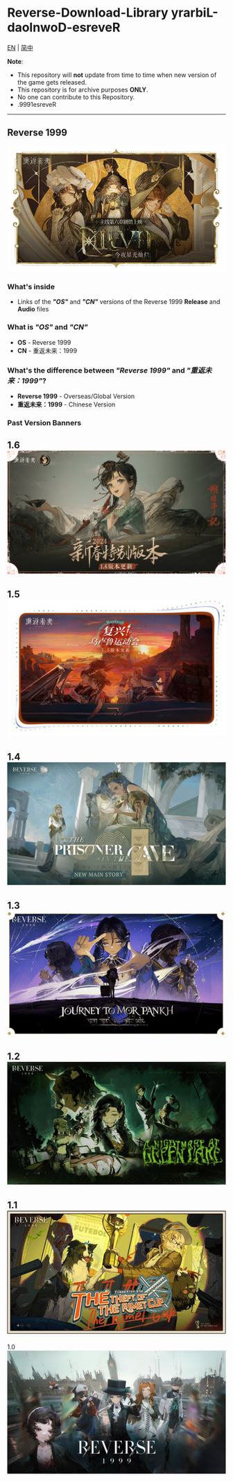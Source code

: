 # Reverse-Download-Library      yrarbiL-daolnwoD-esreveR #
[EN](README.md) | [简中](README_zh-CN.md)

**Note**: 
* This repository will **not** update from time to time when new version of the game gets released.
* This repository is for archive purposes **ONLY**.
* No one can contribute to this Repository.
* .9991esreveR

----
## Reverse 1999
![Banner.png](https://raw.githubusercontent.com/ThirtySeven377/Reverse-Download-Library/main/.ignore/media/Banner.png)


### What's inside
* Links of the **_"OS"_** and **_"CN"_** versions of the Reverse 1999 **Release** and **Audio** files

### What is _"OS"_ and _"CN"_
* **OS** - Reverse 1999
* **CN** - 重返未来：1999

### What's the difference between _"Reverse 1999"_ and _"重返未来：1999"_?
* **Reverse 1999** - Overseas/Global Version
* **重返未来：1999** - Chinese Version

### Past Version Banners
1.6
![1.6.png](https://raw.githubusercontent.com/ThirtySeven377/Reverse-Download-Library/main/.ignore/media/1.6.png)
---
1.5
![1.5.png](https://raw.githubusercontent.com/ThirtySeven377/Reverse-Download-Library/main/.ignore/media/1.5.png)
---
1.4
![1.4.jpg](https://raw.githubusercontent.com/ThirtySeven377/Reverse-Download-Library/main/.ignore/media/1.4.jpg)
---
1.3
![1.3.jpg](https://raw.githubusercontent.com/ThirtySeven377/Reverse-Download-Library/main/.ignore/media/1.3.jpg)
---
1.2
![1.2.jpg](https://raw.githubusercontent.com/ThirtySeven377/Reverse-Download-Library/main/.ignore/media/1.2.jpg)
---
1.1
![1.1.jpg](https://raw.githubusercontent.com/ThirtySeven377/Reverse-Download-Library/main/.ignore/media/1.1.jpg)
---
1.0
![1.0.jpg](https://raw.githubusercontent.com/ThirtySeven377/Reverse-Download-Library/main/.ignore/media/1.0.jpg)

